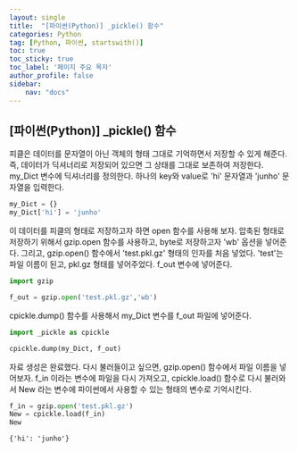 ```yaml
---
layout: single
title:  "[파이썬(Python)] _pickle() 함수"
categories: Python
tag: [Python, 파이썬, startswith()]
toc: true
toc_sticky: true
toc_label: '페이지 주요 목자'
author_profile: false
sidebar:
    nav: "docs"
---
```








## [파이썬(Python)] _pickle() 함수
피클은 데이터를 문자열이 아닌 객체의 형태 그대로 기억하면서 저장할 수 있게 해준다.
즉, 데이터가 딕셔너리로 저장되어 있으면 그 상태를 그대로 보존하여 저장한다.
my_Dict 변수에 딕셔너리를 정의한다. 하나의 key와 value로 'hi' 문자열과 'junho' 문자열을 입력한다.


```python
my_Dict = {}
my_Dict['hi'] = 'junho'
```

이 데이터를 피클의 형태로 저장하고자 하면 open 함수를 사용해 보자. 압축된 형태로 저장하기 위해서 gzip.open 함수를 사용하고, byte로 저장하고자 'wb' 옵션을 넣어준다. 그리고, gzip.open() 함수에서 'test.pkl.gz' 형태의 인자를 처음 넣었다. 'test'는 파일 이름이 된고, pkl.gz 형태를 넣어주었다. f_out 변수에 넣어준다.


```python
import gzip

f_out = gzip.open('test.pkl.gz','wb')
```

cpickle.dump() 함수를 사용해서 my_Dict 변수를 f_out 파일에 넣어준다. 


```python
import _pickle as cpickle

cpickle.dump(my_Dict, f_out)
```

자료 생성은 완료했다. 다시 불러들이고 싶으면, gzip.open() 함수에서 파일 이름을 넣어보자. f_in 이라는 변수에 파일을 다시 가져오고, cpickle.load() 함수로 다시 불러와서 New 라는 변수에 파이썬에서 사용할 수 있는 형태의 변수로 기억시킨다.


```python
f_in = gzip.open('test.pkl.gz')
New = cpickle.load(f_in)
New
```




    {'hi': 'junho'}


